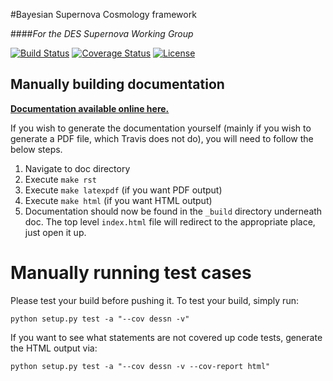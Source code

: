 #Bayesian Supernova Cosmology framework

####*For the DES Supernova Working Group*

[![Build Status](https://travis-ci.org/dessn/abc.svg?style=flat&branch=master)](https://travis-ci.org/dessn/abc)
[![Coverage Status](https://coveralls.io/repos/github/dessn/abc/badge.svg?branch=master)](https://coveralls.io/github/dessn/abc?branch=master)
[![License](http://img.shields.io/badge/license-MIT-blue.svg?style=flat)](https://github.com/dessn/abc/blob/master/LICENSE)

## Manually building documentation

[**Documentation available online here.**](https://dessn.github.io/sn-doc)

If you wish to generate the documentation yourself (mainly if you wish to generate
a PDF file, which Travis does not do), you will need to follow the below steps.

1. Navigate to doc directory
2. Execute `make rst`
3. Execute `make latexpdf` (if you want PDF output)
4. Execute `make html` (if you want HTML output)
5. Documentation should now be found in the `_build` directory underneath doc.
   The top level `index.html` file will redirect to the appropriate place, just open it up.

# Manually running test cases

Please test your build before pushing it. To test your build, simply run:

`python setup.py test -a "--cov dessn -v"`

If you want to see what statements are not covered up code tests,
generate the HTML output via:

`python setup.py test -a "--cov dessn -v --cov-report html"`
